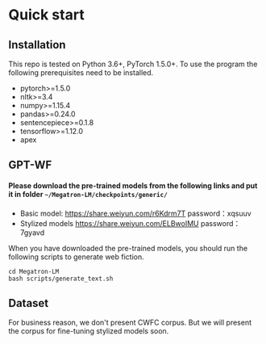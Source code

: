 # Quick start
## Installation
This repo is tested on Python 3.6+, PyTorch 1.5.0+.
To use the program the following prerequisites need to be installed.
- pytorch>=1.5.0
- nltk>=3.4
- numpy>=1.15.4
- pandas>=0.24.0
- sentencepiece>=0.1.8
- tensorflow>=1.12.0
- apex
## GPT-WF
#### Please download the pre-trained models from the following links and put it in folder ```~/Megatron-LM/checkpoints/generic/```
- Basic model: https://share.weiyun.com/r6Kdrm7T password：xqsuuv
- Stylized models https://share.weiyun.com/ELBwoIMU password：7gyavd

When you have downloaded the pre-trained models, you should run the following scripts to generate web fiction.
```
cd Megatron-LM
bash scripts/generate_text.sh
```
## Dataset 
For business reason, we don't present CWFC corpus. But we will present the corpus for fine-tuning stylized models soon.
